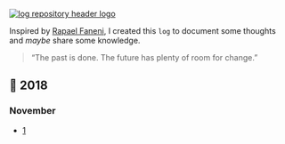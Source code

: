<a id="home" href="https://github.com/simaodeveloper/log/"><img src="https://user-images.githubusercontent.com/1345662/34655932-03733730-f3f9-11e7-8f71-4ef7f7ca147c.jpg" alt="log repository header logo"></a>

Inspired by [Rapael Faneni](https://twitter.com/raphaelfabeni), I created this `log` to document some thoughts and _maybe_ share some knowledge.

> “The past is done. The future has plenty of room for change.”

## :calendar: 2018

### November

* [1](2018/november/1.md)
